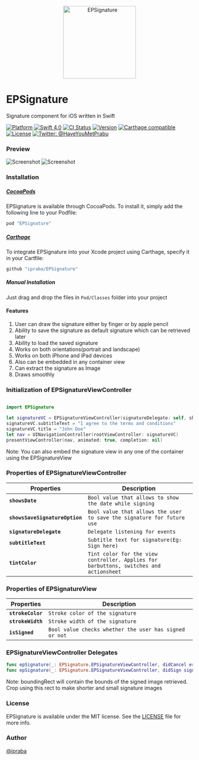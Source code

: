 <p align="center" >
  <img src="Screenshots/logo.png" alt="EPSignature" title="EPSignature" width="196">
</p>

# EPSignature

Signature component for iOS written in Swift

[![Platform](https://img.shields.io/cocoapods/p/EPSignature.svg?style=flat)](http://cocoapods.org/pods/EPSignature)
[![Swift 4.0](https://img.shields.io/badge/Swift-4.0-orange.svg?style=flat)](https://developer.apple.com/swift/)
[![CI Status](https://travis-ci.org/ipraba/EPSignature.svg?branch=master)](https://travis-ci.org/ipraba/EPSignature)
[![Version](https://img.shields.io/cocoapods/v/EPSignature.svg?style=flat)](https://cocoapods.org/?q=EPsignature)
[![Carthage compatible](https://img.shields.io/badge/Carthage-compatible-4BC51D.svg?style=flat)](https://github.com/Carthage/Carthage)
[![License](http://img.shields.io/badge/license-MIT-33e0ff.svg)](https://github.com/ipraba/EPSignature/blob/master/LICENSE)
[![Twitter: @HaveYouMetPrabu](https://img.shields.io/badge/contact-@HaveYouMetPrabu-blue.svg?style=flat)](https://twitter.com/HaveYouMetPrabu)

### Preview
![Screenshot](https://raw.githubusercontent.com/ipraba/EPSignature/master/Screenshots/iPhone.png)    ![Screenshot](https://raw.githubusercontent.com/ipraba/EPSignature/master/Screenshots/iPad.png)


### Installation

##### [CocoaPods](http://cocoapods.org)

EPSignature is available through CocoaPods. To install it, simply add the following line to your Podfile:
```ruby
pod "EPSignature"
```

##### [Carthage](https://github.com/Carthage/Carthage#if-youre-building-for-ios)

To integrate EPSignature into your Xcode project using Carthage, specify it in your Cartfile:
```ruby
github "ipraba/EPSignature"
```

##### Manual Installation

Just drag and drop the files in `Pod/Classes` folder into your project

#### Features

1. User can draw the signature either by finger or by apple pencil
2. Ability to save the signature as default signature which can be retrieved later
3. Ability to load the saved signature
4. Works on both orientations(portrait and landscape)
5. Works on both iPhone and iPad devices
6. Also can be embedded in any container view
7. Can extract the signature as Image
8. Draws smoothly

### Initialization of EPSignatureViewController
```swift

import EPSignature

let signatureVC = EPSignatureViewController(signatureDelegate: self, showsDate: true, showsSaveSignatureOption: true)
signatureVC.subtitleText = "I agree to the terms and conditions"
signatureVC.title = "John Doe"
let nav = UINavigationController(rootViewController: signatureVC)
presentViewController(nav, animated: true, completion: nil)
```

Note: You can also embed the signature view in any one of the container using the EPSignatureView

### Properties of EPSignatureViewController

Properties | Description
---- | ---------
**`showsDate`**|`Bool value that allows to show the date while signing`
**`showsSaveSignatureOption`**|`Bool value that allows the user to save the signature for future use`
**`signatureDelegate`**|`Delegate listening for events`
**`subtitleText`**|`Subtitle text for signature(Eg: Sign here)`
**`tintColor`**|`Tint color for the view controller. Applies for barbuttons, switches and actionsheet`

### Properties of EPSignatureView

Properties | Description
---- | ---------
**`strokeColor`**|`Stroke color of the signature`
**`strokeWidth`**|`Stroke width of the signature`
**`isSigned`**|`Bool value checks whether the user has signed or not`

### EPSignatureViewController Delegates
```swift
func epSignature(_: EPSignature.EPSignatureViewController, didCancel error: NSError)
func epSignature(_: EPSignature.EPSignatureViewController, didSign signatureImage: UIImage, boundingRect: CGRect)
```

Note: boundingRect will contain the bounds of the signed image retrieved. Crop using this rect to make shorter and small signature images

### License

EPSignature is available under the MIT license. See the [LICENSE](https://github.com/ipraba/EPSignature/blob/master/LICENSE) file for more info.

### Author

[@ipraba](https://github.com/ipraba)

